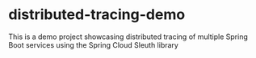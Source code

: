 # distributed-tracing-demo
This is a demo project showcasing distributed tracing of multiple Spring Boot services using the Spring Cloud Sleuth library

